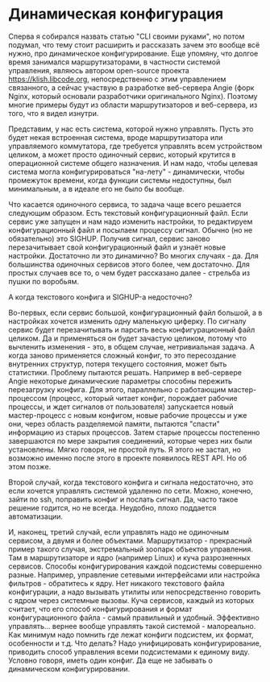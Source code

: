 # Динамическая конфигурация

Сперва я собирался назвать статью "CLI своими руками", но потом подумал, что тему стоит расширить и рассказать зачем это вообще всё нужно, про динамическое конфигурирование. Еще упомяну, что долгое время занимался маршрутизаторами, в частности системой управления, являюсь автором open-source проекта https://klish.libcode.org, непосредственно с этим управлением связанного, а сейчас участвую в разработке веб-сервера Angie (форк Nginx, который основали разработчики оригинального Nginx). Поэтому многие примеры будут из области маршрутизаторов и веб-сервера, из того, что я видел изнутри.

Представим, у нас есть система, которой нужно управлять. Пусть это будет некая встроенная система, вроде маршрутизатора или управляемого коммутатора, где требуется управлять всем устройством целиком, а может просто одиночный сервис, который крутится в операционной системе общего назначения. И нам надо, чтобы целевая система могла конфигурироваться "на-лету" - динамически, чтобы промежуток времени, когда функции системы недоступны, был минимальным, а в идеале его не было бы вообще.

Что касается одиночного сервиса, то задача чаще всего решается следующим образом. Есть текстовый конфигурационный файл. Если сервис уже запущен и нам надо изменить настройки, то редактируем конфигурационный файл и посылаем процессу сигнал. Обычно (но не обязательно) это SIGHUP. Получив сигнал, сервис заново перезачитывает свой конфигурационный файл и узнаёт новые настройки. Достаточно ли это динамично? Во многих случаях - да. Для большинства одиночных сервисов этого более, чем достаточно. Для простых случаев все то, о чем будет рассказано далее - стрельба из пушки по воробьям.

А когда текстового конфига и SIGHUP-а недосточно?

Во-первых, если сервис большой, конфигурационный файл большой, а в настройках хочется изменить одну маленькую циферку. По сигналу сервис будет перезачитывать и парсить весь конфигурационный файл целиком. Да и применяться он будет зачастую целиком, потому что вычленить изменения - это, в общем случае, нетривиальная задача. А когда заново применяется сложный конфиг, то это пересоздание внутренних структур, потеря текущего состояния, может быть статистики. Проблему пытаются решать. Например в веб-сервере Angie некоторые динамические параметры способны пережить перезагрузку конфига. Для этого, параллельно с работающим мастер-процессом (процесс, который читает конфиг, порождает рабочие процессы, и ждет сигналов от пользователя) запускается новый мастер-процесс с новым конфигом, новые рабочие процессы и уже они, через область разделяемой памяти, пытаются "спасти" информацию из старых процессов. Затем старые процессы постепенно завершаются по мере закрытия соединений, которые через них были установлены. Мягко говоря, не простой путь. Я этого не застал, но возможно именно после этого в проекте появилось REST API. Но об этом позже.

Второй случай, когда текстового конфига и сигнала недостаточно, это если хочется управлять системой удаленно по сети. Можно, конечно, зайти по ssh, поправить конфиг и послать сигнал. Да, часто такое решение годится, но не всегда. Неудобно, плохо поддается автоматизации.

И, наконец, третий случай, если управлять надо не одиночным сервисом, а двумя и более объектами. Маршрутизатор - прекрасный пример такого случая, экстремальный зоопарк объектов управления. Там в маршрутизаторе и ядро (например Linux) и куча разрозненных сервисов. Способы конфигурирования каждой подсистемы совершенно разные. Например, управление сетевыми интерфейсами или настройка фильтров - обратитесь к ядру. Нет никакого текстового файла конфигурации, а надо вызывать утилиты или непосредственно говорить с ядром через системные вызовы. Куча сервисов, каждый из которых считает, что его способ конфигурирования и формат конфигурационного файла - самый правильный и удобный. Эффективно управлять... вернее вообще управлять такой системой - малореально. Как минимум надо помнить где лежат конфиги подсистем, их формат, особенности и т.д. Что делать? Надо унифицировать конфигурирование, приводить способ управления всеми подсистемами к единому виду. Условно говоря, иметь один конфиг. Да еще не забывать о динамическом конфигурировании.